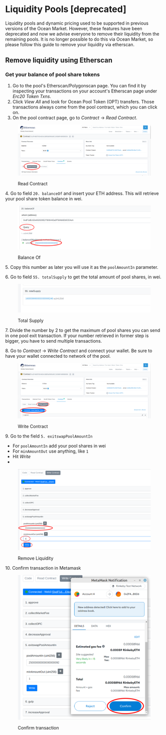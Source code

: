 # Liquidity Pools \[deprecated]

Liquidity pools and dynamic pricing used to be supported in previous versions of the Ocean Market. However, these features have been deprecated and now we advise everyone to remove their liquidity from the remaining pools. It is no longer possible to do this via Ocean Market, so please follow this guide to remove your liquidity via etherscan.

## Remove liquidity using Etherscan

### Get your balance of pool share tokens

1. Go to the pool's Etherscan/Polygonscan page. You can find it by inspecting your transactions on your account's Etherscan page under _Erc20 Token Txns_.
2. Click _View All_ and look for Ocean Pool Token (OPT) transfers. Those transactions always come from the pool contract, which you can click on.
3. On the pool contract page, go to _Contract_ -> _Read Contract_.

<figure><img src="../.gitbook/assets/liquidity/read-contract.png" alt=""><figcaption><p>Read Contract</p></figcaption></figure>

4\. Go to field `20. balanceOf` and insert your ETH address. This will retrieve your pool share token balance in wei.

<figure><img src="../.gitbook/assets/liquidity/remove-liquidity-2 (3).png" alt=""><figcaption><p>Balance Of</p></figcaption></figure>

5\. Copy this number as later you will use it as the `poolAmountIn` parameter.

6\. Go to field `55. totalSupply` to get the total amount of pool shares, in wei.

<figure><img src="../.gitbook/assets/liquidity/total-supply.png" alt=""><figcaption><p>Total Supply</p></figcaption></figure>

7\. Divide the number by 2 to get the maximum of pool shares you can send in one pool exit transaction. If your number retrieved in former step is bigger, you have to send multiple transactions.

8\. Go to _Contract_ -> _Write Contract_ and connect your wallet. Be sure to have your wallet connected to network of the pool.

<figure><img src="../.gitbook/assets/liquidity/write-contract.png" alt=""><figcaption><p>Write Contract</p></figcaption></figure>

9\. Go to the field `5. exitswapPoolAmountIn`

* For `poolAmountIn` add your pool shares in wei
* For `minAmountOut` use anything, like `1`
* Hit _Write_
*

<figure><img src="../.gitbook/assets/liquidity/remove-liquidity.png" alt=""><figcaption><p>Remove Liquidity</p></figcaption></figure>

10\. Confirm transaction in Metamask

<figure><img src="../.gitbook/assets/liquidity/remove-liquidity-6 (1).png" alt=""><figcaption><p>Confirm transaction</p></figcaption></figure>
